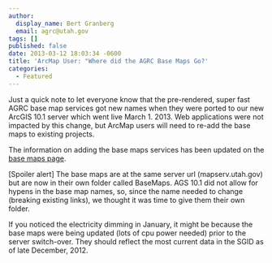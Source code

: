 ```yaml
---
author:
  display_name: Bert Granberg
  email: agrc@utah.gov
tags: []
published: false
date: 2013-03-12 18:03:34 -0600
title: 'ArcMap User: "Where did the AGRC Base Maps Go?'
categories:
  - Featured
---
```

<p>Just a quick note to let everyone know that the pre-rendered, super fast AGRC base map services got new names when they were ported to our new ArcGIS 10.1 server which went live March 1. 2013. Web applications were not impacted by this change, but ArcMap users will need to re-add the base maps to existing projects.</p>
<p>The information on adding the base maps services has been updated on the <a href="{{ "/data/sgid-base-map-services-arcmap/" | prepend: site.baseurl }}">base maps page</a>. </p>
<p>[Spoiler alert] The base maps are at the same server url (mapserv.utah.gov) but are now in their own folder called BaseMaps. AGS 10.1 did not allow for hypens in the base map names, so, since the name needed to change (breaking existing links), we thought it was time to give them their own folder. </p>
<p>If you noticed the electricity dimming in January, it might be because the base maps were being updated (lots of cpu power needed) prior to the server switch-over. They should reflect the most current data in the SGID as of late December, 2012.</p>

